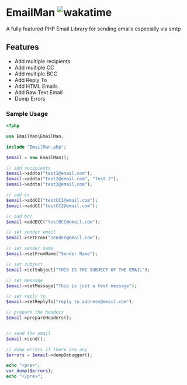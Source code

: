 # EmailMan ![wakatime](https://wakatime.com/badge/user/9657174f-2430-4dfd-aaef-2b316eb71a36/project/73368ee8-a27a-42fc-b4f2-4a0095198c94.svg)
A fully featured PHP Email Library for sending emails 
especially via smtp

## Features
- Add multiple recipients
- Add multiple CC
- Add multiple BCC
- Add Reply To
- Add HTML Emails
- Add Raw Text Email
- Dump Errors

### Sample Usage
```PHP
<?php

use EmailMan\EmailMan;

include "EmailMan.php";

$email = new EmailMan();

// add recipients
$email->addto("test1@email.com");
$email->addto("test2@email.com", "Test 2");
$email->addto("test3@email.com");

// add cc
$email->addCC("testCC1@email.com");
$email->addCC("testCC2@email.com");

// add bcc
$email->addBCC("testBCC@email.com");

// set sender email
$email->setFrom("sender@email.com");

// set sender name
$email->setFromName("Sender Name");

// set subject
$email->setSubject("THIS IS THE SUBJECT OF THE EMAIL");

// set message
$email->setMessage("This is just a test message");

// set reply to
$email->setReplyTo("reply_to_address@email.com");

// prepare the headers
$email->prepareHeaders();


// send the email
$email->send();

// dump errors if there are any
$errors = $email->dumpDebugger();

echo "<pre>";
var_dump($errors);
echo "</pre>";

```

